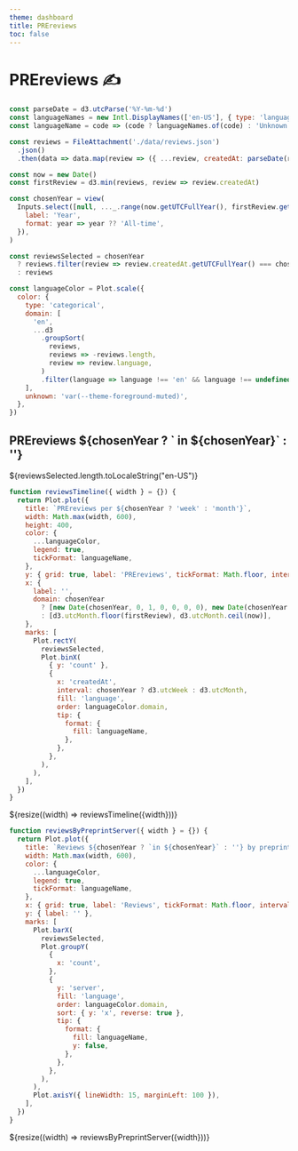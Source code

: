 ```yaml
---
theme: dashboard
title: PREreviews
toc: false
---
```


# PREreviews ✍️

```js
const parseDate = d3.utcParse('%Y-%m-%d')
const languageNames = new Intl.DisplayNames(['en-US'], { type: 'language' })
const languageName = code => (code ? languageNames.of(code) : 'Unknown')

const reviews = FileAttachment('./data/reviews.json')
  .json()
  .then(data => data.map(review => ({ ...review, createdAt: parseDate(review.createdAt) })))
```

```js
const now = new Date()
const firstReview = d3.min(reviews, review => review.createdAt)
```

```js
const chosenYear = view(
  Inputs.select([null, ..._.range(now.getUTCFullYear(), firstReview.getUTCFullYear() - 1)], {
    label: 'Year',
    format: year => year ?? 'All-time',
  }),
)
```

```js
const reviewsSelected = chosenYear
  ? reviews.filter(review => review.createdAt.getUTCFullYear() === chosenYear)
  : reviews

const languageColor = Plot.scale({
  color: {
    type: 'categorical',
    domain: [
      'en',
      ...d3
        .groupSort(
          reviews,
          reviews => -reviews.length,
          review => review.language,
        )
        .filter(language => language !== 'en' && language !== undefined),
    ],
    unknown: 'var(--theme-foreground-muted)',
  },
})
```

<div class="grid grid-cols-4">
  <div class="card">
    <h2>PREreviews ${chosenYear ? ` in ${chosenYear}` : ''}</h2>
    <span class="big">${reviewsSelected.length.toLocaleString("en-US")}</span>
  </div>
</div>

```js
function reviewsTimeline({ width } = {}) {
  return Plot.plot({
    title: `PREreviews per ${chosenYear ? 'week' : 'month'}`,
    width: Math.max(width, 600),
    height: 400,
    color: {
      ...languageColor,
      legend: true,
      tickFormat: languageName,
    },
    y: { grid: true, label: 'PREreviews', tickFormat: Math.floor, interval: 1 },
    x: {
      label: '',
      domain: chosenYear
        ? [new Date(chosenYear, 0, 1, 0, 0, 0, 0), new Date(chosenYear + 1, 0, 1, 0, 0, 0, 0)]
        : [d3.utcMonth.floor(firstReview), d3.utcMonth.ceil(now)],
    },
    marks: [
      Plot.rectY(
        reviewsSelected,
        Plot.binX(
          { y: 'count' },
          {
            x: 'createdAt',
            interval: chosenYear ? d3.utcWeek : d3.utcMonth,
            fill: 'language',
            order: languageColor.domain,
            tip: {
              format: {
                fill: languageName,
              },
            },
          },
        ),
      ),
    ],
  })
}
```

<div class="grid grid-cols-1">
  <div class="card">
    ${resize((width) => reviewsTimeline({width}))}
  </div>
</div>

```js
function reviewsByPreprintServer({ width } = {}) {
  return Plot.plot({
    title: `Reviews ${chosenYear ? `in ${chosenYear}` : ''} by preprint server`,
    width: Math.max(width, 600),
    color: {
      ...languageColor,
      legend: true,
      tickFormat: languageName,
    },
    x: { grid: true, label: 'Reviews', tickFormat: Math.floor, interval: 1 },
    y: { label: '' },
    marks: [
      Plot.barX(
        reviewsSelected,
        Plot.groupY(
          {
            x: 'count',
          },
          {
            y: 'server',
            fill: 'language',
            order: languageColor.domain,
            sort: { y: 'x', reverse: true },
            tip: {
              format: {
                fill: languageName,
                y: false,
              },
            },
          },
        ),
      ),
      Plot.axisY({ lineWidth: 15, marginLeft: 100 }),
    ],
  })
}
```

<div class="grid grid-cols-1">
  <div class="card">
    ${resize((width) => reviewsByPreprintServer({width}))}
  </div>
</div>
